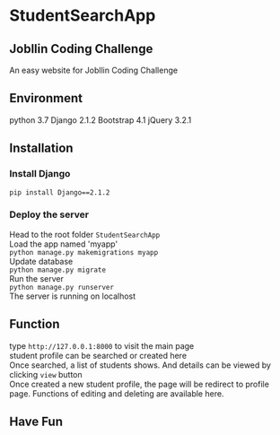 # StudentSearchApp
## Jobllin Coding Challenge  
An easy website for Jobllin Coding Challenge
## Environment
python 3.7
Django 2.1.2
Bootstrap 4.1
jQuery 3.2.1
## Installation
### Install Django
`pip install Django==2.1.2`
### Deploy the server
Head to the root folder `StudentSearchApp`  
Load the app named 'myapp'  
`python manage.py makemigrations myapp`  
Update database  
`python manage.py migrate`  
Run the server  
`python manage.py runserver`  
The server is running on localhost
## Function
type `http://127.0.0.1:8000` to visit the main page  
student profile can be searched or created here  
Once searched, a list of students shows. And details can be viewed by clicking `view` button  
Once created a new student profile, the page will be redirect to profile page. Functions of editing and deleting are available here.
## Have Fun
